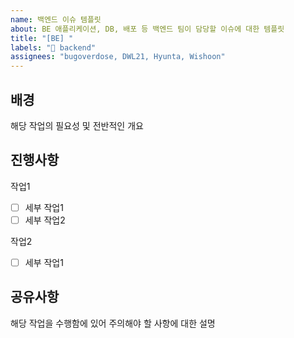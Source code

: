 ```yaml
---
name: 백엔드 이슈 템플릿
about: BE 애플리케이션, DB, 배포 등 백엔드 팀이 담당할 이슈에 대한 템플릿
title: "[BE] "
labels: "🕋 backend"
assignees: "bugoverdose, DWL21, Hyunta, Wishoon"
---
```


## 배경

해당 작업의 필요성 및 전반적인 개요

## 진행사항

작업1

- [ ] 세부 작업1
- [ ] 세부 작업2

작업2

- [ ] 세부 작업1

## 공유사항

해당 작업을 수행함에 있어 주의해야 할 사항에 대한 설명

<!--
    아래 작업들을 완료 후 주석은 전부 제거
    1. Assignees에 해당 작업과 관련된 팀원들만 배정되도록 수정
    2. labels 목록 수정
    3. Projects에 현재 진행 중인 스프린트에 해당되는 칸반보드 등록
    4. 개별 작업을 진행하면서 진행사항의 체크리스트들을 칸반보드에서 하나씩 체크
-->
